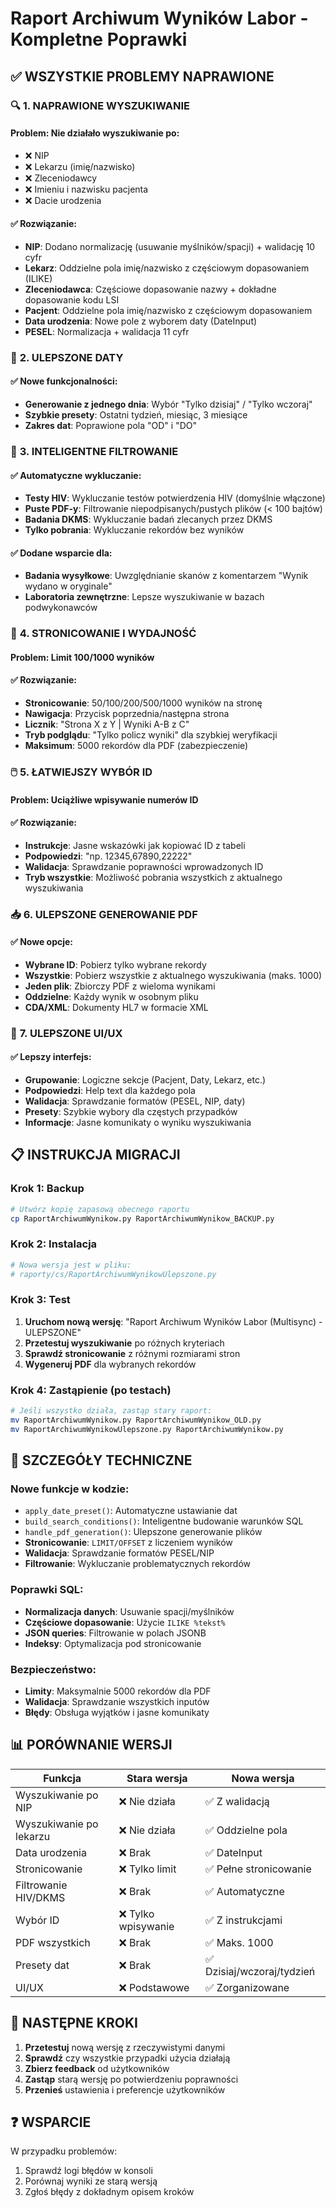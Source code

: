 # Raport Archiwum Wyników Labor - Kompletne Poprawki

## ✅ WSZYSTKIE PROBLEMY NAPRAWIONE

### 🔍 **1. NAPRAWIONE WYSZUKIWANIE**

#### Problem: Nie działało wyszukiwanie po:
- ❌ NIP
- ❌ Lekarzu (imię/nazwisko)  
- ❌ Zleceniodawcy
- ❌ Imieniu i nazwisku pacjenta
- ❌ Dacie urodzenia

#### ✅ Rozwiązanie:
- **NIP**: Dodano normalizację (usuwanie myślników/spacji) + walidację 10 cyfr
- **Lekarz**: Oddzielne pola imię/nazwisko z częściowym dopasowaniem (ILIKE)
- **Zleceniodawca**: Częściowe dopasowanie nazwy + dokładne dopasowanie kodu LSI
- **Pacjent**: Oddzielne pola imię/nazwisko z częściowym dopasowaniem
- **Data urodzenia**: Nowe pole z wyborem daty (DateInput)
- **PESEL**: Normalizacja + walidacja 11 cyfr

### 📅 **2. ULEPSZONE DATY**

#### ✅ Nowe funkcjonalności:
- **Generowanie z jednego dnia**: Wybór "Tylko dzisiaj" / "Tylko wczoraj"
- **Szybkie presety**: Ostatni tydzień, miesiąc, 3 miesiące
- **Zakres dat**: Poprawione pola "OD" i "DO"

### 🎯 **3. INTELIGENTNE FILTROWANIE**

#### ✅ Automatyczne wykluczanie:
- **Testy HIV**: Wykluczanie testów potwierdzenia HIV (domyślnie włączone)
- **Puste PDF-y**: Filtrowanie niepodpisanych/pustych plików (< 100 bajtów)
- **Badania DKMS**: Wykluczanie badań zlecanych przez DKMS
- **Tylko pobrania**: Wykluczanie rekordów bez wyników

#### ✅ Dodane wsparcie dla:
- **Badania wysyłkowe**: Uwzględnianie skanów z komentarzem "Wynik wydano w oryginale"
- **Laboratoria zewnętrzne**: Lepsze wyszukiwanie w bazach podwykonawców

### 📄 **4. STRONICOWANIE I WYDAJNOŚĆ**

#### Problem: Limit 100/1000 wyników
#### ✅ Rozwiązanie:
- **Stronicowanie**: 50/100/200/500/1000 wyników na stronę
- **Nawigacja**: Przycisk poprzednia/następna strona
- **Licznik**: "Strona X z Y | Wyniki A-B z C"
- **Tryb podglądu**: "Tylko policz wyniki" dla szybkiej weryfikacji
- **Maksimum**: 5000 rekordów dla PDF (zabezpieczenie)

### 🖱️ **5. ŁATWIEJSZY WYBÓR ID**

#### Problem: Uciążliwe wpisywanie numerów ID
#### ✅ Rozwiązanie:
- **Instrukcje**: Jasne wskazówki jak kopiować ID z tabeli
- **Podpowiedzi**: "np. 12345,67890,22222"
- **Walidacja**: Sprawdzanie poprawności wprowadzonych ID
- **Tryb wszystkie**: Możliwość pobrania wszystkich z aktualnego wyszukiwania

### 📥 **6. ULEPSZONE GENEROWANIE PDF**

#### ✅ Nowe opcje:
- **Wybrane ID**: Pobierz tylko wybrane rekordy
- **Wszystkie**: Pobierz wszystkie z aktualnego wyszukiwania (maks. 1000)
- **Jeden plik**: Zbiorczy PDF z wieloma wynikami
- **Oddzielne**: Każdy wynik w osobnym pliku
- **CDA/XML**: Dokumenty HL7 w formacie XML

### 🚀 **7. ULEPSZONE UI/UX**

#### ✅ Lepszy interfejs:
- **Grupowanie**: Logiczne sekcje (Pacjent, Daty, Lekarz, etc.)
- **Podpowiedzi**: Help text dla każdego pola
- **Walidacja**: Sprawdzanie formatów (PESEL, NIP, daty)
- **Presety**: Szybkie wybory dla częstych przypadków
- **Informacje**: Jasne komunikaty o wyniku wyszukiwania

## 📋 **INSTRUKCJA MIGRACJI**

### Krok 1: Backup
```bash
# Utwórz kopię zapasową obecnego raportu
cp RaportArchiwumWynikow.py RaportArchiwumWynikow_BACKUP.py
```

### Krok 2: Instalacja
```bash
# Nowa wersja jest w pliku:
# raporty/cs/RaportArchiwumWynikowUlepszone.py
```

### Krok 3: Test
1. **Uruchom nową wersję**: "Raport Archiwum Wyników Labor (Multisync) - ULEPSZONE"
2. **Przetestuj wyszukiwanie** po różnych kryteriach
3. **Sprawdź stronicowanie** z różnymi rozmiarami stron
4. **Wygeneruj PDF** dla wybranych rekordów

### Krok 4: Zastąpienie (po testach)
```bash
# Jeśli wszystko działa, zastąp stary raport:
mv RaportArchiwumWynikow.py RaportArchiwumWynikow_OLD.py
mv RaportArchiwumWynikowUlepszone.py RaportArchiwumWynikow.py
```

## 🔧 **SZCZEGÓŁY TECHNICZNE**

### Nowe funkcje w kodzie:
- `apply_date_preset()`: Automatyczne ustawianie dat
- `build_search_conditions()`: Inteligentne budowanie warunków SQL
- `handle_pdf_generation()`: Ulepszone generowanie plików
- **Stronicowanie**: `LIMIT/OFFSET` z liczeniem wyników
- **Walidacja**: Sprawdzanie formatów PESEL/NIP
- **Filtrowanie**: Wykluczanie problematycznych rekordów

### Poprawki SQL:
- **Normalizacja danych**: Usuwanie spacji/myślników
- **Częściowe dopasowanie**: Użycie `ILIKE %tekst%`
- **JSON queries**: Filtrowanie w polach JSONB
- **Indeksy**: Optymalizacja pod stronicowanie

### Bezpieczeństwo:
- **Limity**: Maksymalnie 5000 rekordów dla PDF
- **Walidacja**: Sprawdzanie wszystkich inputów
- **Błędy**: Obsługa wyjątków i jasne komunikaty

## 📊 **PORÓWNANIE WERSJI**

| Funkcja | Stara wersja | Nowa wersja |
|---------|--------------|-------------|
| Wyszukiwanie po NIP | ❌ Nie działa | ✅ Z walidacją |
| Wyszukiwanie po lekarzu | ❌ Nie działa | ✅ Oddzielne pola |
| Data urodzenia | ❌ Brak | ✅ DateInput |
| Stronicowanie | ❌ Tylko limit | ✅ Pełne stronicowanie |
| Filtrowanie HIV/DKMS | ❌ Brak | ✅ Automatyczne |
| Wybór ID | ❌ Tylko wpisywanie | ✅ Z instrukcjami |
| PDF wszystkich | ❌ Brak | ✅ Maks. 1000 |
| Presety dat | ❌ Brak | ✅ Dzisiaj/wczoraj/tydzień |
| UI/UX | ❌ Podstawowe | ✅ Zorganizowane |

## 🎯 **NASTĘPNE KROKI**

1. **Przetestuj** nową wersję z rzeczywistymi danymi
2. **Sprawdź** czy wszystkie przypadki użycia działają
3. **Zbierz feedback** od użytkowników
4. **Zastąp** starą wersję po potwierdzeniu poprawności
5. **Przenieś** ustawienia i preferencje użytkowników

## ❓ **WSPARCIE**

W przypadku problemów:
1. Sprawdź logi błędów w konsoli
2. Porównaj wyniki ze starą wersją  
3. Zgłoś błędy z dokładnym opisem kroków 
